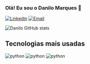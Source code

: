 ### Olá! Eu sou o Danilo Marques 👋

[![Linkedin](https://img.shields.io/badge/LinkedIn-0077B5?style=for-the-badge&logo=linkedin&logoColor=white)](https://www.linkedin.com/in/danilo-lima-5685b114b/)
[![Email](https://img.shields.io/badge/Microsoft_Outlook-0078D4?style=for-the-badge&logo=microsoft-outlook&logoColor=white)](mailto:dan_cml@hotmail.com)

![Danilo GitHub stats](https://github-readme-stats.vercel.app/api?username=dan-cml&show_icons=true&theme=transparent)

## Tecnologias mais usadas

<div style="display: inline_block">
<img align="center" alt="python" src="https://img.shields.io/badge/Python-14354C?style=for-the-badge&logo=python&logoColor=white" /> 
<img align="center" alt="python" src="https://img.shields.io/badge/.NET-5C2D91?style=for-the-badge&logo=.net&logoColor=white" /> 
<img align="center" alt="python" src="https://img.shields.io/badge/C%23-239120?style=for-the-badge&logo=c-sharp&logoColor=white" />
</div><br/>

